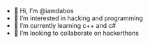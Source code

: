 - 👋 Hi, I’m @iamdabos
- 👀 I’m interested in hacking and programming
- 🌱 I’m currently learning c++ and c#
- 💞️ I’m looking to collaborate on hackerthons


<!---
iamdabos/iamdabos is a ✨ special ✨ repository because its `README.md` (this file) appears on your GitHub profile.
You can click the Preview link to take a look at your changes.
--->
